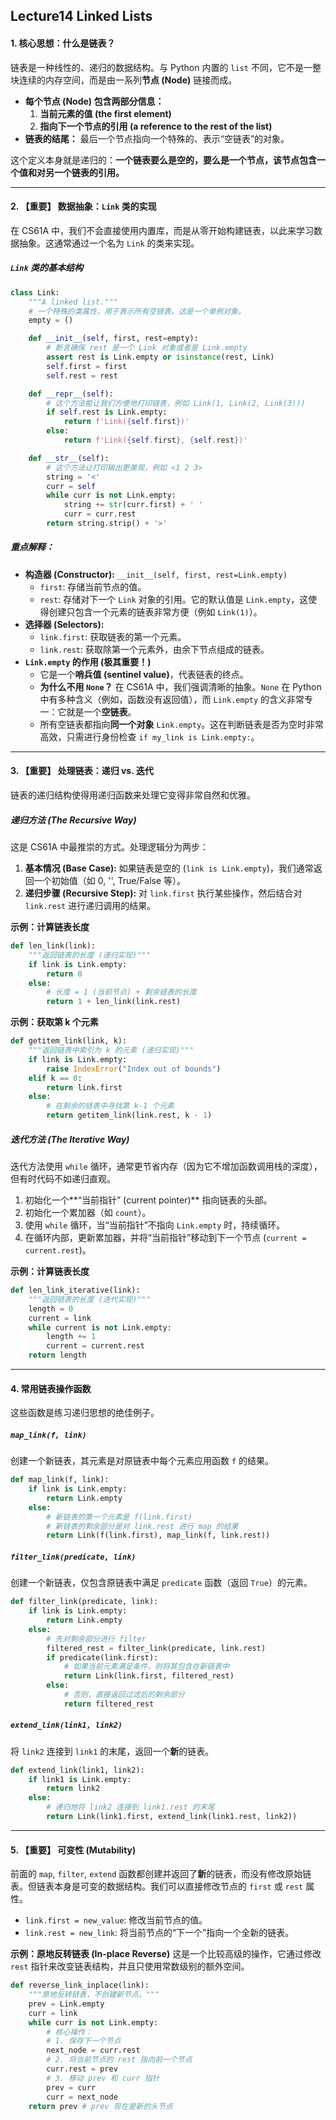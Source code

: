 ## Lecture14 Linked Lists



#### 1. 核心思想：什么是链表？

链表是一种线性的、递归的数据结构。与 Python 内置的 `list` 不同，它不是一整块连续的内存空间，而是由一系列**节点 (Node)** 链接而成。

- **每个节点 (Node) 包含两部分信息：**
  1. **当前元素的值 (the first element)**
  2. **指向下一个节点的引用 (a reference to the rest of the list)**
- **链表的结尾：** 最后一个节点指向一个特殊的、表示“空链表”的对象。

这个定义本身就是递归的：**一个链表要么是空的，要么是一个节点，该节点包含一个值和对另一个链表的引用。**

------



#### 2. **【重要】** 数据抽象：`Link` 类的实现

在 CS61A 中，我们不会直接使用内置库，而是从零开始构建链表，以此来学习数据抽象。这通常通过一个名为 `Link` 的类来实现。



##### **`Link` 类的基本结构**

```python
class Link:
    """A linked list."""
    # 一个特殊的类属性，用于表示所有空链表。这是一个单例对象。
    empty = ()

    def __init__(self, first, rest=empty):
        # 断言确保 rest 是一个 Link 对象或者是 Link.empty
        assert rest is Link.empty or isinstance(rest, Link)
        self.first = first
        self.rest = rest

    def __repr__(self):
        # 这个方法能让我们方便地打印链表，例如 Link(1, Link(2, Link(3)))
        if self.rest is Link.empty:
            return f'Link({self.first})'
        else:
            return f'Link({self.first}, {self.rest})'

    def __str__(self):
        # 这个方法让打印输出更美观，例如 <1 2 3>
        string = '<'
        curr = self
        while curr is not Link.empty:
            string += str(curr.first) + ' '
            curr = curr.rest
        return string.strip() + '>'
```



##### **重点解释：**

- **构造器 (Constructor):** `__init__(self, first, rest=Link.empty)`
  - `first`: 存储当前节点的值。
  - `rest`: 存储对下一个 `Link` 对象的引用。它的默认值是 `Link.empty`，这使得创建只包含一个元素的链表非常方便（例如 `Link(1)`）。
- **选择器 (Selectors):**
  - `link.first`: 获取链表的第一个元素。
  - `link.rest`: 获取除第一个元素外，由余下节点组成的链表。
- **`Link.empty` 的作用 (极其重要！)**
  - 它是一个**哨兵值 (sentinel value)**，代表链表的终点。
  - **为什么不用 `None`？** 在 CS61A 中，我们强调清晰的抽象。`None` 在 Python 中有多种含义（例如，函数没有返回值），而 `Link.empty` 的含义非常专一：它就是一个**空链表**。
  - 所有空链表都指向**同一个对象** `Link.empty`。这在判断链表是否为空时非常高效，只需进行身份检查 `if my_link is Link.empty:`。

------



#### 3. **【重要】** 处理链表：递归 vs. 迭代

链表的递归结构使得用递归函数来处理它变得非常自然和优雅。



##### **递归方法 (The Recursive Way)**

这是 CS61A 中最推崇的方式。处理逻辑分为两步：

1. **基本情况 (Base Case):** 如果链表是空的 (`link is Link.empty`)，我们通常返回一个初始值（如 0, '', True/False 等）。
2. **递归步骤 (Recursive Step):** 对 `link.first` 执行某些操作，然后结合对 `link.rest` 进行递归调用的结果。

**示例：计算链表长度**

```python
def len_link(link):
    """返回链表的长度 (递归实现)"""
    if link is Link.empty:
        return 0
    else:
        # 长度 = 1 (当前节点) + 剩余链表的长度
        return 1 + len_link(link.rest)
```

**示例：获取第 k 个元素**

```python
def getitem_link(link, k):
    """返回链表中索引为 k 的元素 (递归实现)"""
    if link is Link.empty:
        raise IndexError("Index out of bounds")
    elif k == 0:
        return link.first
    else:
        # 在剩余的链表中寻找第 k-1 个元素
        return getitem_link(link.rest, k - 1)
```



##### **迭代方法 (The Iterative Way)**

迭代方法使用 `while` 循环，通常更节省内存（因为它不增加函数调用栈的深度），但有时代码不如递归直观。

1. 初始化一个**“当前指针” (current pointer)** 指向链表的头部。
2. 初始化一个累加器（如 `count`）。
3. 使用 `while` 循环，当“当前指针”不指向 `Link.empty` 时，持续循环。
4. 在循环内部，更新累加器，并将“当前指针”移动到下一个节点 (`current = current.rest`)。

**示例：计算链表长度**

```python
def len_link_iterative(link):
    """返回链表的长度 (迭代实现)"""
    length = 0
    current = link
    while current is not Link.empty:
        length += 1
        current = current.rest
    return length
```

------



#### 4. 常用链表操作函数

这些函数是练习递归思想的绝佳例子。



##### `map_link(f, link)`

创建一个新链表，其元素是对原链表中每个元素应用函数 `f` 的结果。

```python
def map_link(f, link):
    if link is Link.empty:
        return Link.empty
    else:
        # 新链表的第一个元素是 f(link.first)
        # 新链表的剩余部分是对 link.rest 进行 map 的结果
        return Link(f(link.first), map_link(f, link.rest))
```



##### `filter_link(predicate, link)`

创建一个新链表，仅包含原链表中满足 `predicate` 函数（返回 `True`）的元素。

```python
def filter_link(predicate, link):
    if link is Link.empty:
        return Link.empty
    else:
        # 先对剩余部分进行 filter
        filtered_rest = filter_link(predicate, link.rest)
        if predicate(link.first):
            # 如果当前元素满足条件，则将其包含在新链表中
            return Link(link.first, filtered_rest)
        else:
            # 否则，直接返回过滤后的剩余部分
            return filtered_rest
```



##### `extend_link(link1, link2)`

将 `link2` 连接到 `link1` 的末尾，返回一个**新**的链表。

```python
def extend_link(link1, link2):
    if link1 is Link.empty:
        return link2
    else:
        # 递归地将 link2 连接到 link1.rest 的末尾
        return Link(link1.first, extend_link(link1.rest, link2))
```

------



#### 5. **【重要】** 可变性 (Mutability)

前面的 `map`, `filter`, `extend` 函数都创建并返回了**新**的链表，而没有修改原始链表。但链表本身是可变的数据结构。我们可以直接修改节点的 `first` 或 `rest` 属性。

- `link.first = new_value`: 修改当前节点的值。
- `link.rest = new_link`: 将当前节点的“下一个”指向一个全新的链表。

**示例：原地反转链表 (In-place Reverse)** 这是一个比较高级的操作，它通过修改 `rest` 指针来改变链表结构，并且只使用常数级别的额外空间。

```python
def reverse_link_inplace(link):
    """原地反转链表，不创建新节点。"""
    prev = Link.empty
    curr = link
    while curr is not Link.empty:
        # 核心操作：
        # 1. 保存下一个节点
        next_node = curr.rest
        # 2. 将当前节点的 rest 指向前一个节点
        curr.rest = prev
        # 3. 移动 prev 和 curr 指针
        prev = curr
        curr = next_node
    return prev # prev 现在是新的头节点
```

